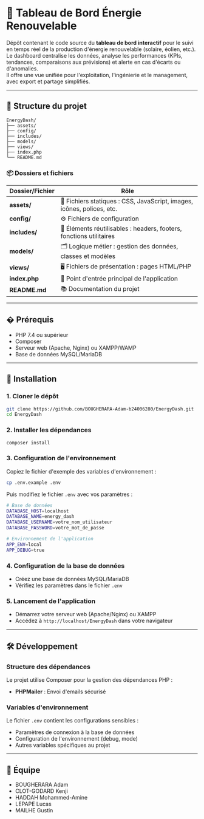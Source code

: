 # 🌱 Tableau de Bord Énergie Renouvelable

Dépôt contenant le code source du **tableau de bord interactif** pour le suivi en temps réel de la production d'énergie renouvelable (solaire, éolien, etc.).  
Le dashboard centralise les données, analyse les performances (KPIs, tendances, comparaisons aux prévisions) et alerte en cas d'écarts ou d'anomalies.  
Il offre une vue unifiée pour l'exploitation, l'ingénierie et le management, avec export et partage simplifiés.

---

## 📁 Structure du projet

```
EnergyDash/
├── assets/
├── config/
├── includes/
├── models/
├── views/
├── index.php
└── README.md
```

### 📦 Dossiers et fichiers

| Dossier/Fichier      | Rôle                                                                                   |
|----------------------|----------------------------------------------------------------------------------------|
| **assets/**          | 🎨 Fichiers statiques : CSS, JavaScript, images, icônes, polices, etc.                |
| **config/**          | ⚙️ Fichiers de configuration                                                          |
| **includes/**        | 🧩 Éléments réutilisables : headers, footers, fonctions utilitaires                    |
| **models/**          | 🗂️ Logique métier : gestion des données, classes et modèles                            |
| **views/**           | 🖥️ Fichiers de présentation : pages HTML/PHP                                           |
| **index.php**        | 🚪 Point d'entrée principal de l'application                                           |
| **README.md**        | 📚 Documentation du projet                                                             |

---

## � Prérequis

- PHP 7.4 ou supérieur
- Composer
- Serveur web (Apache, Nginx) ou XAMPP/WAMP
- Base de données MySQL/MariaDB

---

## 🚀 Installation

### 1. Cloner le dépôt
```bash
git clone https://github.com/BOUGHERARA-Adam-b24006280/EnergyDash.git
cd EnergyDash
```

### 2. Installer les dépendances
```bash
composer install
```

### 3. Configuration de l'environnement
Copiez le fichier d'exemple des variables d'environnement :
```bash
cp .env.example .env
```

Puis modifiez le fichier `.env` avec vos paramètres :
```bash
# Base de données
DATABASE_HOST=localhost
DATABASE_NAME=energy_dash
DATABASE_USERNAME=votre_nom_utilisateur
DATABASE_PASSWORD=votre_mot_de_passe

# Environnement de l'application
APP_ENV=local
APP_DEBUG=true
```

### 4. Configuration de la base de données
- Créez une base de données MySQL/MariaDB
- Vérifiez les paramètres dans le fichier `.env`

### 5. Lancement de l'application
- Démarrez votre serveur web (Apache/Nginx) ou XAMPP
- Accédez à `http://localhost/EnergyDash` dans votre navigateur

---

## 🛠️ Développement

### Structure des dépendances
Le projet utilise Composer pour la gestion des dépendances PHP :
- **PHPMailer** : Envoi d'emails sécurisé

### Variables d'environnement
Le fichier `.env` contient les configurations sensibles :
- Paramètres de connexion à la base de données
- Configuration de l'environnement (debug, mode)
- Autres variables spécifiques au projet

---

## 👥 Équipe

- BOUGHERARA	Adam
- CLOT-GODARD	Kenji
- HADDAH	Mohammed-Amine
- LEPAPE	Lucas
- MAILHE	Gustin
